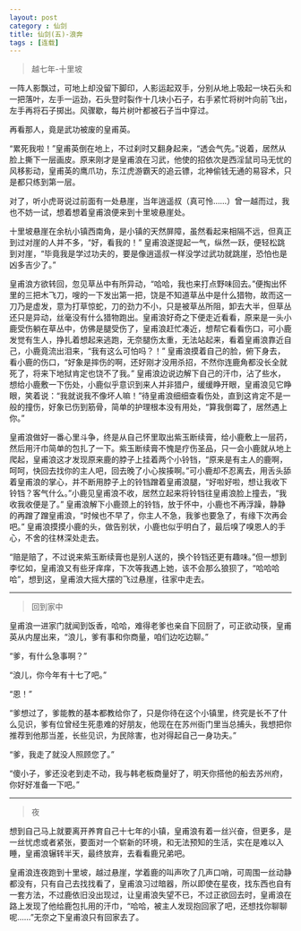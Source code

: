 ```yaml
---
layout: post
category : 仙剑
title: 仙剑(五)-浪奔
tags : [连载]
---
```



> 越七年-十里坡

一阵人影飘过，可地上却没留下脚印，人影运起双手，分别从地上吸起一块石头和一把落叶，左手一运劲，石头登时裂作十几块小石子，右手紧忙将树叶向前飞出，左手再将石子掷出。风骤歇，每片树叶都被石子当中穿过。

再看那人，竟是武功被废的皇甫英。
 
“累死我啦！”皇甫英倒在地上，不过刹时又翻身起来，“透会气先。”说着，居然从脸上撕下一层画皮。原来刚才是皇甫浪在习武，他使的招依次是西淫鼠司马无忧的风移影动，皇甫英的鹰爪功，东江虎游霸天的追云镖，北神偷钱无通的易容术，只是都只练到第一层。

 
对了，听小虎哥说过前面有一处悬崖，当年逍遥叔（真可怜……）曾一越而过，我也不妨一试，想着想着皇甫浪便来到十里坡悬崖处。

 
十里坡悬崖在余杭小镇西南角，是小镇的天然屏障，虽然看起来相隔不远，但真正到过对崖的人并不多，“好，看我的！” 皇甫浪遂提起一气，纵然一跃，便轻松跳到对崖，“毕竟我是学过功夫的，要是像逍遥叔一样没学过武功就跳崖，恐怕也是凶多吉少了。”

 

皇甫浪方欲转回，忽见草丛中有所异动，“哈哈，我也来打点野味回去。”便掏出怀里的三把木飞刀，嗖的一下发出第一把，饶是不知道草丛中是什么猎物，故而这一刀乃是虚发，意为打草惊蛇，刀的劲力不小，只是被草丛所阻，卸去大半，但草丛还只是异动，丝毫没有什么猎物跑出。皇甫浪好奇之下便走近看看，原来是一头小鹿受伤躺在草丛中，仿佛是腿受伤了，皇甫浪赶忙凑近，想帮它看看伤口，可小鹿发觉有生人，挣扎着想起来逃跑，无奈腿伤太重，无法站起来，看着皇甫浪靠近自己，小鹿竟流出泪来，“我有这么可怕吗？！” 皇甫浪摸着自己的脸，俯下身去，看小鹿的伤口，“好象是摔伤的啊，还好刚才没用杀招，不然你连鹿角都没长全就死了，将来下地狱肯定也饶不了我。” 皇甫浪边说边解下自己的汗巾，沾了些水，想给小鹿敷一下伤处，小鹿似乎意识到来人并非猎户，缓缓睁开眼，皇甫浪见它睁眼，笑着说：“我就说我不像坏人嘛！”待皇甫浪细细查看伤处，直到这肯定不是一般的撞伤，好象已伤到筋骨，简单的护理根本没有用处，“算我倒霉了，居然遇上你。”

 

皇甫浪做好一番心里斗争，终是从自己怀里取出紫玉断续膏，给小鹿敷上一层药，然后用汗巾简单的包扎了一下。紫玉断续膏不愧是疗伤圣品，只一会小鹿就从地上爬起，皇甫浪这才发现原来鹿的脖子上挂着两个小铃铛，“原来是有主人的鹿啊，呵呵，快回去找你的主人吧，回去晚了小心挨揍啊。”可小鹿却不忍离去，用舌头舔着皇甫浪的掌心，并不断用脖子上的铃铛蹭着皇甫浪腿，“好啦好啦，想让我收下铃铛？客气什么。”小鹿见皇甫浪不收，居然立起来将铃铛往皇甫浪脸上撞去，“我收我收便是了。” 皇甫浪解下小鹿颈上的铃铛，放于怀中，小鹿也不再浮躁，静静的再蹭了蹭皇甫浪，“时候也不早了，你主人不急，我爹也要急了，有缘下次再会吧。” 皇甫浪摸摸小鹿的头，做告别状，小鹿也似乎明白了，最后嗅了嗅恩人的手心，不舍的往林深处走去。

 

“赔是赔了，不过说来紫玉断续膏也是别人送的，换个铃铛还更有趣味。”但一想到李忆如，皇甫浪又有些牙痒痒，下次等我遇上她，该不会那么狼狈了，“哈哈哈哈”，想到这，皇甫浪大摇大摆的飞过悬崖，往家中走去。

--- 

> 回到家中

皇甫浪一进家门就闻到饭香，哈哈，难得老爹也亲自下回厨了，可正欲动筷，皇甫英从内屋出来，“浪儿，爹有事和你商量，咱们边吃边聊。”

“爹，有什么急事啊？”

“浪儿，你今年有十七了吧。”

“恩！”

“爹想过了，爹能教的基本都教给你了，只是你待在这个小镇里，终究是长不了什么见识，爹有位曾经生死患难的好朋友，他现在在苏州衙门里当总捕头，我想把你推荐到他那当差，长些见识，为民除害，也对得起自己一身功夫。”

“爹，我走了就没人照顾您了。”

“傻小子，爹还没老到走不动，我与韩老板商量好了，明天你搭他的船去苏州府，你好好准备一下吧。”

 
---
 
> 夜

想到自己马上就要离开养育自己十七年的小镇，皇甫浪有着一丝兴奋，但更多，是一丝忧虑或者紧张，要面对一个崭新的环境，和无法预知的生活，实在是难以入睡，皇甫浪辗转半天，最终放弃，去看看鹿兄弟吧。
 

皇甫浪连夜跑到十里坡，越过悬崖，学着鹿的叫声吹了几声口哨，可周围一丝动静都没有，只有自己去找找看了，皇甫浪习过暗器，所以即使在星夜，找东西也自有一套方法，不过鹿依旧没出现过，让皇甫浪失望不已，不过正欲回去时，皇甫浪在路上发现了他给鹿包扎用的汗巾，“哈哈，被主人发现抱回家了吧，还想找你聊聊呢……”无奈之下皇甫浪只有回家去了。

